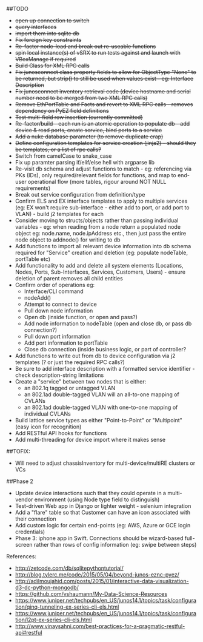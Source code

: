 ##TODO

* ~~open up connection to switch~~
* ~~query interfaces~~
* ~~import them into sqlite db~~
* ~~Fix foreign key constraints~~
* ~~Re-factor node-load and break out re-useable functions~~
* ~~spin local instance(s) of vSRX to run tests against and launch with VBoxManage if required~~
* ~~Build Class for XML RPC calls~~
* ~~Fix junosconnect class property fields to allow for ObjectType "None" to be returned, but strip() to still be used when values exist - eg: Interface Description~~
* ~~Fix junosconnect inventory retrieval code (device hostname and serial number need to be merged from two XML RPC calls)~~
* ~~Remove EthPortTable and Facts and revert to XML RPC calls - removes dependency on PyEZ field definitions~~
* ~~Test multi-field row insertion (currently committed)~~
* ~~Re-factor/build - each run is an atomic operation to populate db - add device & read ports, create service, bind ports to a service~~
* ~~Add a nuke database parameter (to remove duplicate crap)~~
* ~~Define configuration templates for service creation (jinja2) - should they be templates, or a list of rpc calls?~~
* Switch from camelCase to snake_case
* Fix up paramter parsing if/elif/else hell with argparse lib
* Re-visit db schema and adjust functions to match - eg: referencing via PKs (IDs), only required/relevant fields for functions, and map to end-user operational flow (more tables, rigour around NOT NULL requirements)
* Break out service configuration from definition/type
* Confirm ELS and EX interface templates to apply to multiple services (eg: EX won't require sub-interface - either add to port, or add port to VLAN) - build j2 templates for each
* Consider moving to structs/objects rather than passing individual variables - eg: when reading from a node return a populated node object eg: node.name, node.ipAddress etc., then just pass the entire node object to addnode() for writing to db
* Add functions to import all relevant device information into db schema required for "Service" creation and deletion (eg: populate nodeTable, portTable etc)
* Add functionality to add and delete all system elements (Locations, Nodes, Ports, Sub-Interfaces, Services, Customers, Users) - ensure deletion of parent removes all child entities
* Confirm order of operations eg: 
    * Interface/CLI command
    * nodeAdd()
    * Attempt to connect to device
    * Pull down node information
    * Open db (inside function, or open and pass?)
    * Add node information to nodeTable (open and close db, or pass db connection?)
    * Pull down port information
    * Add port information to portTable
    * Close db connection (inside business logic, or part of controller?
* Add functions to write out from db to device configuration via j2 templates (? or just the required RPC calls?)
* Be sure to add interface description with a formatted service identifier - check description-string limitations
* Create a "service" between two nodes that is either:
	* an 802.1q tagged or untagged VLAN
	* an 802.1ad double-tagged VLAN will an all-to-one mapping of CVLANs
	* an 802.1ad double-tagged VLAN with one-to-one mapping of individual CVLANs
* Build lattice service types as either "Point-to-Point" or "Multipoint" (easy icon for recognition)
* Add RESTful API hooks for functions
* Add multi-threading for device import where it makes sense


##TOFIX:
* Will need to adjust chassisInventory for multi-device/multiRE clusters or VCs


##Phase 2 
* Update device interactions such that they could operate in a multi-vendor environment (using Node type field to distinguish)
* Test-driven Web app in Django or lighter weight - selenium integration
* Add a "flare" table so that Customer can have an icon associated with their connection
* Add custom logic for certain end-points (eg: AWS, Azure or GCE login credentials)
* Phase 3: iphone app in Swift.  Connections should be wizard-based full-screen rather than rows of config information (eg: swipe between steps)

References:

* http://zetcode.com/db/sqlitepythontutorial/
* http://blog.tylerc.me/code/2015/05/04/beyond-junos-eznc-pyez/
* http://adilmoujahid.com/posts/2015/01/interactive-data-visualization-d3-dc-python-mongodb/
* https://github.com/vshaumann/My-Data-Science-Resources
* https://www.juniper.net/techpubs/en_US/junos14.1/topics/task/configuration/qinq-tunneling-ex-series-cli-els.html
* https://www.juniper.net/techpubs/en_US/junos14.1/topics/task/configuration/l2pt-ex-series-cli-els.html
* http://www.vinaysahni.com/best-practices-for-a-pragmatic-restful-api#restful